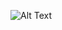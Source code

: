 ![Alt Text]([image_url](https://github.com/k-Rohit/GenAI-Projects/blob/main/Text-To-Image/Image-gen-from-text/Streamlit-app)https://github.com/k-Rohit/GenAI-Projects/blob/main/Text-To-Image/Image-gen-from-text/Streamlit-app)


